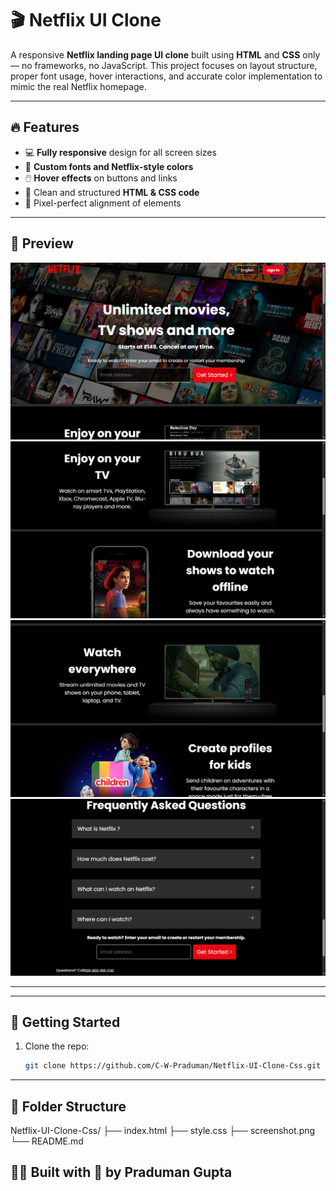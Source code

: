 # 🎬 Netflix UI Clone

A responsive **Netflix landing page UI clone** built using **HTML** and **CSS** only — no frameworks, no JavaScript. This project focuses on layout structure, proper font usage, hover interactions, and accurate color implementation to mimic the real Netflix homepage.

---

## 🔥 Features

- 💻 **Fully responsive** design for all screen sizes
- 🎨 **Custom fonts and Netflix-style colors**
- 🖱️ **Hover effects** on buttons and links
- 🔡 Clean and structured **HTML & CSS code**
- 🧩 Pixel-perfect alignment of elements

---

## 📸 Preview

![Screenshot of the Netflix UI Clone](./assets/netflix1.png)
![Screenshot of the Netflix UI Clone](./assets/netflix2.png)
![Screenshot of the Netflix UI Clone](./assets/netflix3.png)
![Screenshot of the Netflix UI Clone](./assets/netflix4.png)



---

---

## 🚀 Getting Started

1. Clone the repo:
   ```bash
   git clone https://github.com/C-W-Praduman/Netflix-UI-Clone-Css.git


---
## 📁 Folder Structure
Netflix-UI-Clone-Css/
├── index.html
├── style.css
├── screenshot.png
└── README.md


## 👨‍💻 Built with 💙 by Praduman Gupta